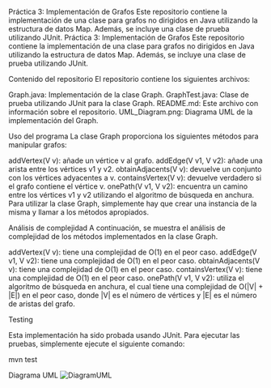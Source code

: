 Práctica 3: Implementación de Grafos
Este repositorio contiene la implementación de una clase para grafos no dirigidos en Java utilizando la estructura de datos Map. Además, se incluye una clase de prueba utilizando JUnit.
Práctica 3: Implementación de Grafos
Este repositorio contiene la implementación de una clase para grafos no dirigidos en Java utilizando la estructura de datos Map. Además, se incluye una clase de prueba utilizando JUnit.

Contenido del repositorio
El repositorio contiene los siguientes archivos:

Graph.java: Implementación de la clase Graph.
GraphTest.java: Clase de prueba utilizando JUnit para la clase Graph.
README.md: Este archivo con información sobre el repositorio.
UML_Diagram.png: Diagrama UML de la implementación del Graph.

Uso del programa
La clase Graph proporciona los siguientes métodos para manipular grafos:

addVertex(V v): añade un vértice v al grafo.
addEdge(V v1, V v2): añade una arista entre los vértices v1 y v2.
obtainAdjacents(V v): devuelve un conjunto con los vértices adyacentes a v.
containsVertex(V v): devuelve verdadero si el grafo contiene el vértice v.
onePath(V v1, V v2): encuentra un camino entre los vértices v1 y v2 utilizando el algoritmo de búsqueda en anchura.
Para utilizar la clase Graph, simplemente hay que crear una instancia de la misma y llamar a los métodos apropiados.

Análisis de complejidad
A continuación, se muestra el análisis de complejidad de los métodos implementados en la clase Graph.

addVertex(V v): tiene una complejidad de O(1) en el peor caso.
addEdge(V v1, V v2): tiene una complejidad de O(1) en el peor caso.
obtainAdjacents(V v): tiene una complejidad de O(1) en el peor caso.
containsVertex(V v): tiene una complejidad de O(1) en el peor caso.
onePath(V v1, V v2): utiliza el algoritmo de búsqueda en anchura, el cual tiene una complejidad de O(|V| + |E|) en el peor caso, donde |V| es el número de vértices y |E| es el número de aristas del grafo.

Testing

Esta implementación ha sido probada usando JUnit. Para ejecutar las pruebas, simplemente ejecute el siguiente comando:

mvn test

Diagrama UML
![DiagramUML](https://user-images.githubusercontent.com/119308526/236158780-53826a98-5947-4570-b9b6-37b0fc54bca3.png)



